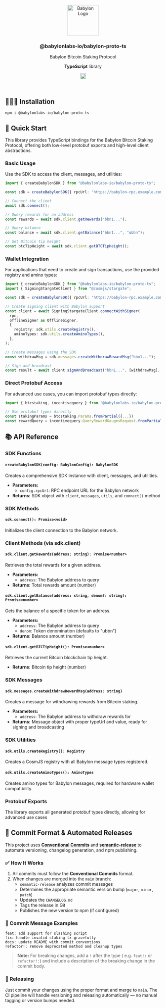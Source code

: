 <p align="center">
    <img alt="Babylon Logo" src="https://github.com/user-attachments/assets/dc74271e-90f1-44bd-9122-2b7438ab375c" width="100" />
    <h3 align="center">@babylonlabs-io/babylon-proto-ts</h3>
    <p align="center">Babylon Bitcoin Staking Protocol</p>
    <p align="center"><strong>TypeScript</strong> library</p>
    <p align="center">
      <a href="https://www.npmjs.com/package/@babylonlabs-io/babylon-proto-ts"><img src="https://badge.fury.io/js/babylon-proto-ts.svg" alt="npm version" height="18"></a>
    </p>
</p>
<br/>

## 👨🏻‍💻 Installation

```console
npm i @babylonlabs-io/babylon-proto-ts
```

## 🚀 Quick Start

This library provides TypeScript bindings for the Babylon Bitcoin Staking Protocol, offering both low-level protobuf exports and high-level client abstractions.

### Basic Usage

Use the SDK to access the client, messages, and utilities:

```typescript
import { createBabylonSDK } from "@babylonlabs-io/babylon-proto-ts";

const sdk = createBabylonSDK({ rpcUrl: "https://babylon-rpc.example.com" });

// Connect the client
await sdk.connect();

// Query rewards for an address
const rewards = await sdk.client.getRewards("bbn1...");

// Query balance
const balance = await sdk.client.getBalance("bbn1...", "ubbn");

// Get Bitcoin tip height
const btcTipHeight = await sdk.client.getBTCTipHeight();
```

### Wallet Integration

For applications that need to create and sign transactions, use the provided registry and amino types:

```typescript
import { createBabylonSDK } from "@babylonlabs-io/babylon-proto-ts";
import { SigningStargateClient } from "@cosmjs/stargate";

const sdk = createBabylonSDK({ rpcUrl: "https://babylon-rpc.example.com" });

// Create signing client with Babylon support
const client = await SigningStargateClient.connectWithSigner(
  rpc,
  offlineSigner as OfflineSigner,
  {
    registry: sdk.utils.createRegistry(),
    aminoTypes: sdk.utils.createAminoTypes(),
  },
);

// Create messages using the SDK
const withdrawMsg = sdk.messages.createWithdrawRewardMsg("bbn1...");

// Sign and broadcast
const result = await client.signAndBroadcast("bbn1...", [withdrawMsg], "auto");
```

### Direct Protobuf Access

For advanced use cases, you can import protobuf types directly:

```typescript
import { btcstaking, incentivequery } from "@babylonlabs-io/babylon-proto-ts"

// Use protobuf types directly
const stakingParams = btcstaking.Params.fromPartial({...})
const rewardQuery = incentivequery.QueryRewardGaugesRequest.fromPartial({...})
```

## 📚 API Reference

### SDK Functions

#### `createBabylonSDK(config: BabylonConfig): BabylonSDK`

Creates a comprehensive SDK instance with client, messages, and utilities.

- **Parameters:**
  - `config.rpcUrl`: RPC endpoint URL for the Babylon network
- **Returns:** SDK object with `client`, `messages`, `utils`, and `connect()` method

### SDK Methods

#### `sdk.connect(): Promise<void>`

Initializes the client connection to the Babylon network.

### Client Methods (via sdk.client)

#### `sdk.client.getRewards(address: string): Promise<number>`

Retrieves the total rewards for a given address.

- **Parameters:**
  - `address`: The Babylon address to query
- **Returns:** Total rewards amount (number)

#### `sdk.client.getBalance(address: string, denom?: string): Promise<number>`

Gets the balance of a specific token for an address.

- **Parameters:**
  - `address`: The Babylon address to query
  - `denom`: Token denomination (defaults to "ubbn")
- **Returns:** Balance amount (number)

#### `sdk.client.getBTCTipHeight(): Promise<number>`

Retrieves the current Bitcoin blockchain tip height.

- **Returns:** Bitcoin tip height (number)

### SDK Messages

#### `sdk.messages.createWithdrawRewardMsg(address: string)`

Creates a message for withdrawing rewards from Bitcoin staking.

- **Parameters:**
  - `address`: The Babylon address to withdraw rewards for
- **Returns:** Message object with proper typeUrl and value, ready for signing and broadcasting

### SDK Utilities

#### `sdk.utils.createRegistry(): Registry`

Creates a CosmJS registry with all Babylon message types registered.

#### `sdk.utils.createAminoTypes(): AminoTypes`

Creates amino types for Babylon messages, required for hardware wallet compatibility.

### Protobuf Exports

The library exports all generated protobuf types directly, allowing for advanced use cases

## 📝 Commit Format & Automated Releases

This project uses [**Conventional Commits**](https://www.conventionalcommits.org/en/v1.0.0/)
and [**semantic-release**](https://semantic-release.gitbook.io/) to automate
versioning, changelog generation, and npm publishing.

### ✅ How It Works

1. All commits must follow the **Conventional Commits** format.
2. When changes are merged into the `main` branch:
   - `semantic-release` analyzes commit messages
   - Determines the appropriate semantic version bump (`major`, `minor`, `patch`)
   - Updates the `CHANGELOG.md`
   - Tags the release in Git
   - Publishes the new version to npm (if configured)

### 🧱 Commit Message Examples

```console
feat: add support for slashing script
fix: handle invalid staking tx gracefully
docs: update README with commit conventions
refactor!: remove deprecated method and cleanup types
```

> **Note:** For breaking changes, add a `!` after the type (
> e.g. `feat!:` or `refactor!:`) and include a description of the breaking
> change in the commit body.

### 🚀 Releasing

Just commit your changes using the proper format and merge to `main`.
The CI pipeline will handle versioning and releasing automatically — no manual
tagging or version bumps needed. 

